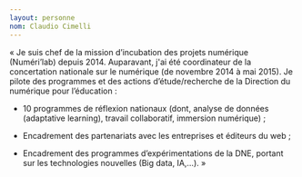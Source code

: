 ```yaml
---
layout: personne
nom: Claudio Cimelli
---
```


« Je suis chef de la mission d’incubation des projets
numérique (Numéri’lab) depuis 2014. Auparavant, j'ai été coordinateur
de la concertation nationale sur le numérique (de novembre 2014 à mai
2015). Je pilote des programmes et des actions d’étude/recherche de la
Direction du numérique pour l’éducation :

- 10 programmes de réflexion nationaux (dont, analyse de données
  (adaptative learning), travail collaboratif, immersion numérique) ;

- Encadrement des partenariats avec les entreprises et éditeurs du
  web ;

- Encadrement des programmes d’expérimentations de la DNE, portant sur
  les technologies nouvelles (Big data, IA,…). »
